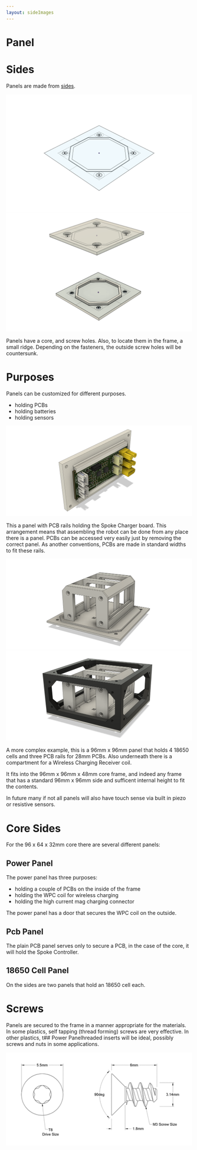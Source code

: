 ```yaml
---
layout: sideImages
---
```


# Panel

# Sides

Panels are made from [sides](/docs/spoke-body/side).

![](images/Side.png)
![](images/Panels_2.png)

Panels have a core, and screw holes.  Also, to locate them in the frame, a small ridge.  Depending on the fasteners, the outside screw holes will be countersunk.

# Purposes

Panels can be customized for different purposes.
- holding PCBs
- holding batteries
- holding sensors

![](images/BotCore_SidePCB_v20.png)

This a panel with PCB rails holding the Spoke Charger board.  This arrangement means that assembling the robot can be done from any place there is a panel.   PCBs can be accessed very easily just by removing the correct panel.  As another conventions, PCBs are made in standard widths to fit these rails.

![](images/Core_4_Cell_Panel.png)
![](images/Core_4_Cell_Panel_w_frame.png)

A more complex example, this is a 96mm x 96mm panel that holds 4 18650 cells and three PCB rails for 28mm PCBs.  Also underneath there is a compartment for a Wireless Charging Receiver coil.

It fits into the 96mm x 96mm x 48mm core frame, and indeed any frame that has a standard 96mm x 96mm side and sufficent internal height to fit the contents.

In future many if not all panels will also have touch sense via built in piezo or resistive sensors. 

# Core Sides

For the 96 x 64 x 32mm core there are several different panels:

## Power Panel

<ModelViewer src="RectPanel_96x_64_PcbMount_28_Power.stl" height={240} expandedHeight={480} name="Panel 96 64 w/Pcb Mount" shadingMode="CREAM" edgesMode="LIGHT GRAY" />
<ModelViewer src="RectPanel_96x_64_PcbMount_28_Power_Door.stl" height={240} expandedHeight={480} name="Panel 96 64 w/Pcb Mount" shadingMode="CREAM" edgesMode="LIGHT GRAY" />

The power panel has three purposes:
- holding a couple of PCBs on the inside of the frame
- holding the WPC coil for wireless charging
- holding the high current mag charging connector

The power panel has a door that secures the WPC coil on the outside.

## Pcb Panel

<ModelViewer src="RectPanel_96x_32_4mm.stl" height={240} expandedHeight={480} name="Panel 96 64 w/Pcb Mount" shadingMode="CREAM" edgesMode="LIGHT GRAY" />

The plain PCB panel serves only to secure a PCB, in the case of the core, it will hold the Spoke Controller.

## 18650 Cell Panel

<ModelViewer src="RectPanel_96x_32_Cell_18650_4mm.stl" height={240} expandedHeight={480} name="Panel 96 64 w/Pcb Mount" shadingMode="CREAM" edgesMode="LIGHT GRAY" />

On the sides are two panels that hold an 18650 cell each.

# Screws

Panels are secured to the frame in a manner appropriate for the materials.  In some plastics, self tapping (thread forming) screws are very effective.  In other plastics,  t## Power Panelhreaded inserts will be ideal, possibly screws and nuts in some applications.

![](images/m3_torx_thread_forming_6mm_dims.png)

